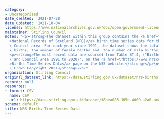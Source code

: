 ```yaml
---
category:
- Uncategorised
date_created: '2021-07-28'
date_updated: '2021-10-04'
license: https://www.nationalarchives.gov.uk/doc/open-government-licence/version/3/
maintainer: Stirling Council
notes: "<p><strong>The dataset within this group contains the <a href=\"https://www.nrscotland.gov.uk/\"\
  >National Records of Scotland (NRS)</a> birth time series data for the Stirling\
  \ Council area. For each year since 1991, the dataset shows the total number of\
  \ births, the number of female births and  the number of male births.</strong></p>\n\
  <p><strong>The most recent data are sourced from Table BT.4, \"Births by Sex, Year\
  \ and Council Area 1991 to 2020\", on the <a href=\"https://www.nrscotland.gov.uk/statistics-and-data/statistics/statistics-by-theme/vital-events/births/births-time-series-data\"\
  >Births Time Series Data</a> page on the NRS website.</strong></p>\n<p><strong>\xA9\
  \ Crown Copyright 2021</strong></p>"
organization: Stirling Council
original_dataset_link: https://data.stirling.gov.uk/dataset/nrs-births-time-series-data
records: null
resources:
- format: CSV
  name: CSV
  url: https://data.stirling.gov.uk/dataset/68bea085-165e-4d09-a2a0-aeac64e596a1/resource/aababce8-6227-4bee-803b-d535c69fd6ff/download/20211004-nrs-stirling-birth-time-series-data-1991-to-2020.csv
schema: default
title: NRS Births Time Series Data
---
```

